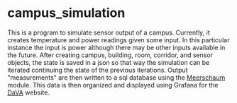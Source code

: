 # campus_simulation

This is a program to simulate sensor output of a campus. Currently, it creates temperature and power readings given some input. In this particular instance the input is power although there may be other inputs available in the future. After creating campus, building, room, corridor, and sensor objects, the state is saved in a json so that way the simulation can be iterated continuing the state of the previous iterations. Output "measurements" are then written to a sql database using the [Meerschaum]('https://github.com/bmeares/meerschaum') module. This data is then organized and displayed using Grafana for the [DaVA](www.dava.io) website. 
